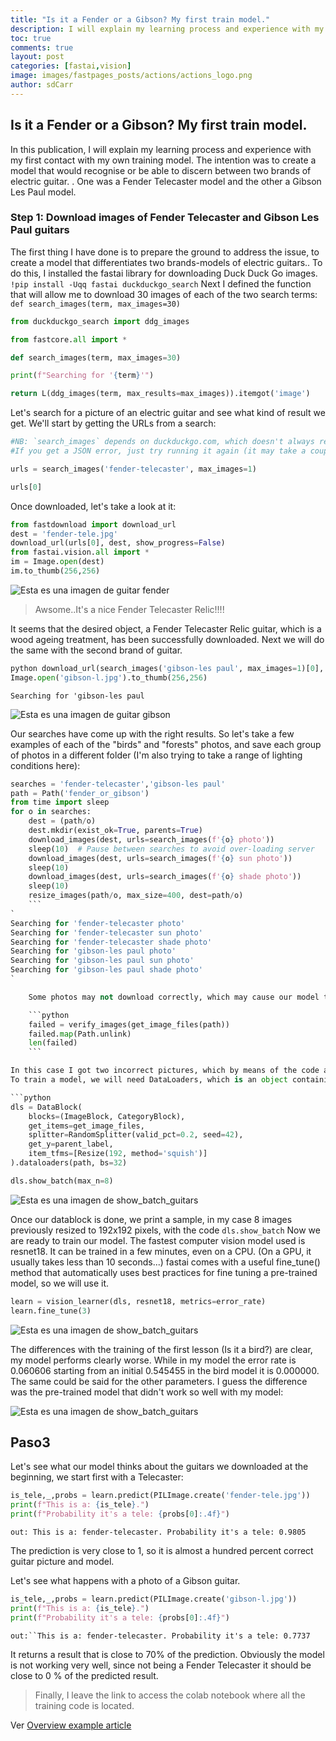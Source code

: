 ```yaml
---
title: "Is it a Fender or a Gibson? My first train model."
description: I will explain my learning process and experience with my first contact with my own training model. 
toc: true
comments: true
layout: post
categories: [fastai,vision]
image: images/fastpages_posts/actions/actions_logo.png
author: sdCarr
---
```




## Is it a Fender or a Gibson? My first train model.

In this publication, I will explain my learning process and experience with my first contact with my own training model. The intention was to create a model that would recognise or be able to discern between two brands of electric guitar. . One was a Fender Telecaster model and the other a Gibson Les Paul model.

### Step 1: Download images of Fender Telecaster and Gibson Les Paul guitars

The first thing I have done is to prepare the ground to address the issue, to create a model that differentiates two brands-models of electric guitars.. To do this, I installed the fastai library for downloading Duck Duck Go images. `!pip install -Uqq fastai duckduckgo_search`
Next I defined the function that will allow me to download 30 images of each of the two search terms: `def search_images(term, max_images=30)`

```python
from duckduckgo_search import ddg_images

from fastcore.all import *

def search_images(term, max_images=30)

print(f"Searching for '{term}'")

return L(ddg_images(term, max_results=max_images)).itemgot('image')
```

Let's search for a picture of an electric guitar and see what kind of result we get. We'll start by getting the URLs from a search:

```python
#NB: `search_images` depends on duckduckgo.com, which doesn't always return correct responses.
#If you get a JSON error, just try running it again (it may take a couple of tries).

urls = search_images('fender-telecaster', max_images=1)

urls[0]
```

Once downloaded, let's take a look at it:

```python
from fastdownload import download_url
dest = 'fender-tele.jpg'
download_url(urls[0], dest, show_progress=False)
from fastai.vision.all import *
im = Image.open(dest)
im.to_thumb(256,256)
```

![Esta es una imagen de guitar fender](/images/tele.png)

>Awsome..It's a nice Fender Telecaster Relic!!!!

It seems that the desired object, a Fender Telecaster Relic guitar, which is a wood ageing treatment, has been successfully downloaded.
Next we will do the same with the second brand of guitar.

```python
python download_url(search_images('gibson-les paul', max_images=1)[0], 'gibson-l.jpg', show_progress=False)
Image.open('gibson-l.jpg').to_thumb(256,256)
```
`Searching for 'gibson-les paul`

![Esta es una imagen de guitar gibson](/images/gibson.png)

Our searches have come up with the right results. So let's take a few examples of each of the "birds" and "forests" photos, and save each group of photos in a different folder (I'm also trying to take a range of lighting conditions here):

```python
searches = 'fender-telecaster','gibson-les paul'
path = Path('fender_or_gibson')
from time import sleep
for o in searches:
    dest = (path/o)
    dest.mkdir(exist_ok=True, parents=True)
    download_images(dest, urls=search_images(f'{o} photo'))
    sleep(10)  # Pause between searches to avoid over-loading server
    download_images(dest, urls=search_images(f'{o} sun photo'))
    sleep(10)
    download_images(dest, urls=search_images(f'{o} shade photo'))
    sleep(10)
    resize_images(path/o, max_size=400, dest=path/o)
    ```
`
Searching for 'fender-telecaster photo'
Searching for 'fender-telecaster sun photo'
Searching for 'fender-telecaster shade photo'
Searching for 'gibson-les paul photo'
Searching for 'gibson-les paul sun photo'
Searching for 'gibson-les paul shade photo'
` 

    Some photos may not download correctly, which may cause our model training to fail, so we will delete them:

    ```python
    failed = verify_images(get_image_files(path))
    failed.map(Path.unlink)
    len(failed)
    ```

In this case I got two incorrect pictures, which by means of the code above are automatically unlinked.
To train a model, we will need DataLoaders, which is an object containing a training set (the images used to create a model) and a validation set (the images used to check the accuracy of a model -- not used during training). In fastai we can easily create that using a DataBlock, and see sample images from it:

```python
dls = DataBlock(
    blocks=(ImageBlock, CategoryBlock), 
    get_items=get_image_files, 
    splitter=RandomSplitter(valid_pct=0.2, seed=42),
    get_y=parent_label,
    item_tfms=[Resize(192, method='squish')]
).dataloaders(path, bs=32)

dls.show_batch(max_n=8)
```

![Esta es una imagen de show_batch_guitars](./images/show_batch_guitars.png)

Once our datablock is done, we print a sample, in my case 8 images previously resized to 192x192 pixels, with the code `dls.show_batch` 
Now we are ready to train our model. The fastest computer vision model used is resnet18. It can be trained in a few minutes, even on a CPU. (On a GPU, it usually takes less than 10 seconds...)
fastai comes with a useful fine_tune() method that automatically uses best practices for fine tuning a pre-trained model, so we will use it.

```python 
learn = vision_learner(dls, resnet18, metrics=error_rate)
learn.fine_tune(3)
```
![Esta es una imagen de show_batch_guitars](./images/train.png)

The differences with the training of the first lesson (Is it a bird?) are clear, my model performs clearly worse. While in my model the error rate is 0.060606 starting from an initial 0.545455 in the bird model it is 0.000000. The same could be said for the other parameters. I guess the difference was the pre-trained model that didn't work so well with my model:

![Esta es una imagen de show_batch_guitars](./images/train2.png)

## Paso3
Let's see what our model thinks about the guitars we downloaded at the beginning, we start first with a Telecaster:

```python
is_tele,_,probs = learn.predict(PILImage.create('fender-tele.jpg'))
print(f"This is a: {is_tele}.")
print(f"Probability it's a tele: {probs[0]:.4f}")
```
`out: This is a: fender-telecaster.
Probability it's a tele: 0.9805`

The prediction is very close to 1, so it is almost a hundred percent correct guitar picture and model.

Let's see what happens with a photo of a Gibson guitar.

```python
is_tele,_,probs = learn.predict(PILImage.create('gibson-l.jpg'))
print(f"This is a: {is_tele}.")
print(f"Probability it's a tele: {probs[0]:.4f}")
```
`out:``This is a: fender-telecaster.
Probability it's a tele: 0.7737`

It returns a result that is close to 70% of the prediction. Obviously the model is not working very well, since not being a Fender Telecaster it should be close to 0 % of the predicted result.

>Finally, I leave the link to access the colab notebook where all the training code is located. 

Ver [Overview example article](https://colab.research.google.com/drive/19UxZ3HrvjNhfsxY4n0kB5G6BvXy2WPnX?usp=sharing)